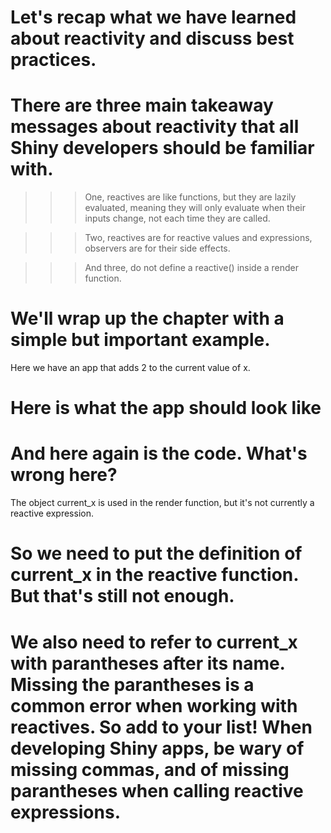 # Let's recap what we have learned about reactivity and discuss best practices.

# There are three main takeaway messages about reactivity that all Shiny developers should be familiar with.

>>> One, reactives are like functions, but they are lazily evaluated, meaning they will only evaluate when their inputs change, not each time they are called.

>>> Two, reactives are for reactive values and expressions, observers are for their side effects. 

>>> And three, do not define a reactive() inside a render function.

# We'll wrap up the chapter with a simple but important example.

Here we have an app that adds 2 to the current value of x.

# Here is what the app should look like

# And here again is the code. What's wrong here? <pause>

The object current_x is used in the render function, but it's not currently a reactive expression.

# So we need to put the definition of current_x in the reactive function. But that's still not enough.

# We also need to refer to current_x with parantheses after its name. Missing the parantheses is a common error when working with reactives. So add to your list! When developing Shiny apps, be wary of missing commas, and of missing parantheses when calling reactive expressions.